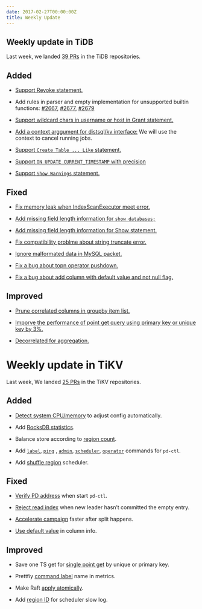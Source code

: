 ```yaml
---
date: 2017-02-27T00:00:00Z
title: Weekly Update
---
```


## Weekly update in TiDB

Last week, we landed [39 PRs](https://github.com/pingcap/tidb/pulls?utf8=%E2%9C%93&q=is%3Apr%20is%3Amerged%20merged%3A2017-02-19..2017-02-26%20) in the TiDB repositories.

## Added

* [Support Revoke statement.](https://github.com/pingcap/tidb/pull/2661)

* Add rules in parser and empty implementation for unsupported builtin functions: [#2667](https://github.com/pingcap/tidb/pull/2667), [#2677](https://github.com/pingcap/tidb/pull/2677), [#2679](https://github.com/pingcap/tidb/pull/2667)

* [Support wildcard chars in username or host in Grant statement.](https://github.com/pingcap/tidb/pull/2688)

* [Add a context arggument for distsql/kv interface:](https://github.com/pingcap/tidb/pull/2699) We will use the context to cancel running jobs.

* [Support `Create Table ... Like` statement.](https://github.com/pingcap/tidb/pull/2707)

* [Support `ON UPDATE CURRENT_TIMESTAMP` with precision](https://github.com/pingcap/tidb/pull/2714)

* [Support `Show Warnings` statement.](https://github.com/pingcap/tidb/pull/2724)

## Fixed

* [Fix memory leak when IndexScanExecutor meet error.](https://github.com/pingcap/tidb/pull/2678)

* [Add missing field length information for `show databases;`](https://github.com/pingcap/tidb/pull/2681)

* [Add missing field length information for Show statement.](https://github.com/pingcap/tidb/pull/2698)

* [Fix compatibility problme about string truncate error.](https://github.com/pingcap/tidb/pull/2685)

* [Ignore malformated data in MySQL packet.](https://github.com/pingcap/tidb/pull/2692)

* [Fix a bug about topn operator pushdown.](https://github.com/pingcap/tidb/pull/2693)

* [Fix a bug about add column with default value and not null flag.](https://github.com/pingcap/tidb/pull/2703)

## Improved

* [Prune correlated columns in groupby item list.](https://github.com/pingcap/tidb/pull/2568) 

* [Imporve the performance of point get query using primary key or unique key by 3%.](https://github.com/pingcap/tidb/pull/2631)

* [Decorrelated for aggregation.](https://github.com/pingcap/tidb/pull/2682)

# Weekly update in TiKV

Last week, We landed [25 PRs](https://github.com/search?utf8=%E2%9C%93&q=repo%3Apingcap%2Ftikv+repo%3Apingcap%2Fpd+is%3Apr+is%3Amerged+merged%3A2017-02-19..2017-02-25+&type=Issues&ref=searchresults) in the TiKV repositories.

## Added

* [Detect system CPU/memory](https://github.com/pingcap/tikv/pull/1605) to adjust config automatically. 

* Add [RocksDB statistics](https://github.com/pingcap/tikv/pull/1606).

* Balance store according to [region count](https://github.com/pingcap/pd/pull/506).

* Add [`label`](https://github.com/pingcap/pd/pull/530), [`ping`](https://github.com/pingcap/pd/pull/534) , [`admin`](https://github.com/pingcap/pd/pull/536), [`scheduler`](https://github.com/pingcap/pd/pull/537), [`operator`](https://github.com/pingcap/pd/pull/539) commands for `pd-ctl`.

* Add [shuffle region](https://github.com/pingcap/pd/pull/538) scheduler.

## Fixed

* [Verify PD address](https://github.com/pingcap/pd/pull/528) when start `pd-ctl`.

* [Reject read index](https://github.com/pingcap/tikv/pull/1634) when new leader hasn’t committed the empty entry.

* [Accelerate campaign](https://github.com/pingcap/tikv/pull/1640) faster after split happens. 

* [Use default value](https://github.com/pingcap/tikv/pull/1644) in column info.

## Improved

* Save one TS get for [single point get](https://github.com/pingcap/tikv/pull/1608) by unique or primary key. 

* Prettfiy [command label](https://github.com/pingcap/pd/pull/520) name in metrics.  

* Make Raft [apply atomically](https://github.com/pingcap/tikv/pull/1648).

* Add [region ID](https://github.com/pingcap/tikv/pull/1654) for scheduler slow log.

